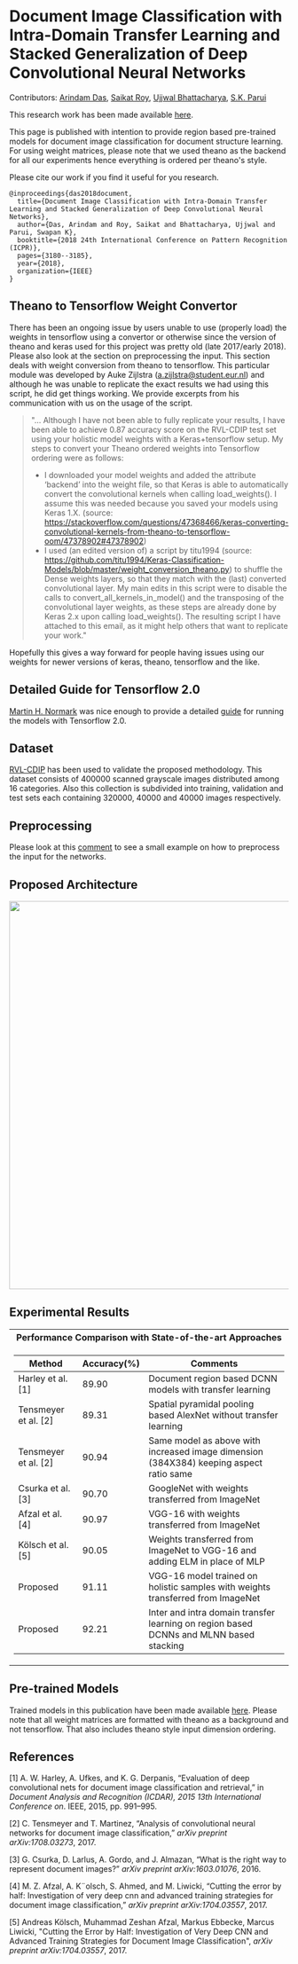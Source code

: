 # Document Image Classification with Intra-Domain Transfer Learning and Stacked Generalization of Deep Convolutional Neural Networks
Contributors: [Arindam Das](https://scholar.google.co.in/citations?user=W8DTl_gAAAAJ&hl=en), [Saikat Roy](https://scholar.google.co.in/citations?user=dSs0DfoAAAAJ&hl=en), [Ujjwal Bhattacharya](https://scholar.google.co.in/citations?user=dcbu4SEAAAAJ&hl=en), [S.K. Parui](https://scholar.google.co.in/citations?user=RJh451AAAAAJ&hl=en)

This research work has been made available [here](https://arxiv.org/abs/1801.09321).

This page is published with intention to provide region based pre-trained models for document image classification for document structure learning. For using weight matrices, please note that we used theano as the backend for all our experiments hence everything is ordered per theano's style.<Enter>

Please cite our work if you find it useful for you research. <Enter>

```
@inproceedings{das2018document,
  title={Document Image Classification with Intra-Domain Transfer Learning and Stacked Generalization of Deep Convolutional Neural Networks},
  author={Das, Arindam and Roy, Saikat and Bhattacharya, Ujjwal and Parui, Swapan K},
  booktitle={2018 24th International Conference on Pattern Recognition (ICPR)},
  pages={3180--3185},
  year={2018},
  organization={IEEE}
}
```
## Theano to Tensorflow Weight Convertor
There has been an ongoing issue by users unable to use (properly load) the weights in tensorflow using a convertor or otherwise since the version of theano and keras used for this project was pretty old (late 2017/early 2018). Please also look at the section on preprocessing the input. This section deals with weight conversion from theano to tensorflow. This particular module was developed by Auke Zijlstra (a.zijlstra@student.eur.nl) and although he was unable to replicate the exact results we had using this script, he did get things working. We provide excerpts from his communication with us on the usage of the script.

> "... Although I have not been able to fully replicate your results, I have been able to achieve 0.87 accuracy score on the RVL-CDIP test set using your holistic model weights with a Keras+tensorflow setup. My steps to convert your Theano ordered weights into Tensorflow ordering were as follows:
>
> * I downloaded your model weights and added the attribute ‘backend’ into the weight file, so that Keras is able to automatically convert the convolutional kernels when calling load_weights(). I assume this was needed because you saved your models using Keras 1.X. (source: https://stackoverflow.com/questions/47368466/keras-converting-convolutional-kernels-from-theano-to-tensorflow-oom/47378902#47378902)
> * I used (an edited version of) a script by titu1994 (source: https://github.com/titu1994/Keras-Classification-Models/blob/master/weight_conversion_theano.py) to shuffle the Dense weights layers, so that they match with the (last) converted convolutional layer. My main edits in this script were to disable the calls to convert_all_kernels_in_model() and the transposing of the convolutional layer weights, as these steps are already done by Keras 2.x upon calling load_weights(). The resulting script I have attached to this email, as it might help others that want to replicate your work."

Hopefully this gives a way forward for people having issues using our weights for newer versions of keras, theano, tensorflow and the like.

## Detailed Guide for Tensorflow 2.0
[Martin H. Normark](https://github.com/martinnormark) was nice enough to provide a detailed [guide](https://github.com/hiarindam/document-image-classification-TL-SG/issues/4#issuecomment-551321667) for running the models with Tensorflow 2.0.

## Dataset
[RVL-CDIP](http://www.cs.cmu.edu/~aharley/rvl-cdip/) has been used to validate the proposed methodology. This dataset consists of 400000 scanned grayscale images distributed among 16 categories. Also this collection is subdivided into training, validation and test sets each containing 320000, 40000 and 40000 images respectively.

## Preprocessing
Please look at this [comment](https://github.com/hiarindam/document-image-classification-TL-SG/issues/4#issuecomment-446190710) to see a small example on how to preprocess the input for the networks.

## Proposed Architecture
<p align="center">
  <img src="https://github.com/hiarindam/document-image-classification-TL-SG/blob/master/IMG_Flowchart.png"  width="700" height="700">
</p>

## Experimental Results
<table>
<th> Performance Comparison with State-of-the-art Approaches</th>
<tr><td>

Method | Accuracy(%) | Comments
--- | --- | ---
Harley et al. [1]  | 89.90 | Document region based DCNN models with transfer learning
Tensmeyer et al. [2] | 89.31 | Spatial pyramidal pooling based AlexNet without transfer learning
Tensmeyer et al. [2] | 90.94 | Same model as above with increased image dimension (384X384) keeping aspect ratio same
Csurka et al. [3]  | 90.70 | GoogleNet with weights transferred from ImageNet
Afzal et al. [4] | 90.97 | VGG-16 with weights transferred from ImageNet
Kölsch et al. [5] | 90.05 | Weights transferred from ImageNet to VGG-16 and adding ELM in place of MLP
Proposed | 91.11 | VGG-16 model trained on holistic samples with weights transferred from ImageNet
Proposed | 92.21 | Inter and intra domain transfer learning on region based DCNNs and MLNN based stacking


</td></tr> </table>

## Pre-trained Models
Trained models in this publication have been made available [here](https://drive.google.com/open?id=1oFk0eytDn_M6LmdugI22JUV4nmnO5gIv). Please note that all weight matrices are formatted with theano as a background and not tensorflow. That also includes theano style input dimension ordering.

## References
[1] A. W. Harley, A. Ufkes, and K. G. Derpanis, “Evaluation of deep convolutional nets for document image classification and retrieval,” in _Document Analysis and Recognition (ICDAR), 2015 13th International Conference on_. IEEE, 2015, pp. 991–995.<Enter>
  
[2] C. Tensmeyer and T. Martinez, “Analysis of convolutional neural networks for document image classification,” _arXiv preprint arXiv:1708.03273_, 2017.<Enter>

[3] G. Csurka, D. Larlus, A. Gordo, and J. Almazan, “What is the right way to represent document images?” _arXiv preprint arXiv:1603.01076_, 2016.<Enter>

[4] M. Z. Afzal, A. K¨olsch, S. Ahmed, and M. Liwicki, “Cutting the error by half: Investigation of very deep cnn and advanced training strategies for document image classification,” _arXiv preprint arXiv:1704.03557_, 2017.<Enter>

[5] Andreas Kölsch, Muhammad Zeshan Afzal, Markus Ebbecke, Marcus Liwicki, "Cutting the Error by Half: Investigation of Very Deep CNN and Advanced Training Strategies for Document Image Classification", _arXiv preprint arXiv:1704.03557_, 2017.<Enter>
